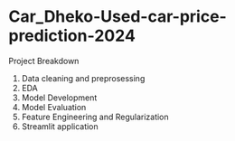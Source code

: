 # Car_Dheko-Used-car-price-prediction-2024
Project Breakdown 
1. Data cleaning and preprosessing
2. EDA
3. Model Development
4. Model Evaluation
5. Feature Engineering and Regularization
6. Streamlit application

